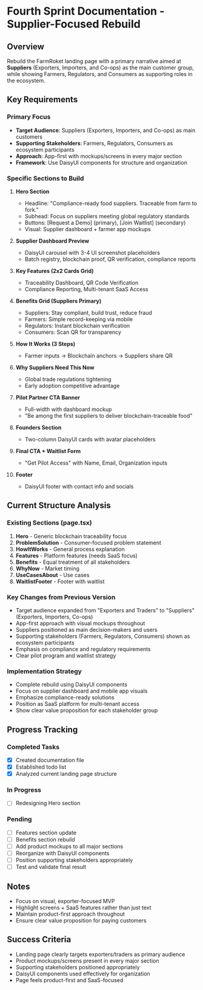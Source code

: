 # Fourth Sprint Documentation - Supplier-Focused Rebuild

## Overview

Rebuild the FarmRoket landing page with a primary narrative aimed at **Suppliers** (Exporters, Importers, and Co-ops) as the main customer group, while showing Farmers, Regulators, and Consumers as supporting roles in the ecosystem.

## Key Requirements

### Primary Focus

- **Target Audience**: Suppliers (Exporters, Importers, and Co-ops) as main customers
- **Supporting Stakeholders**: Farmers, Regulators, Consumers as ecosystem participants
- **Approach**: App-first with mockups/screens in every major section
- **Framework**: Use DaisyUI components for structure and organization

### Specific Sections to Build

1. **Hero Section**
   - Headline: "Compliance-ready food suppliers. Traceable from farm to fork."
   - Subhead: Focus on suppliers meeting global regulatory standards
   - Buttons: [Request a Demo] (primary), [Join Waitlist] (secondary)
   - Visual: Supplier dashboard + farmer app mockups

2. **Supplier Dashboard Preview**
   - DaisyUI carousel with 3-4 UI screenshot placeholders
   - Batch registry, blockchain proof, QR verification, compliance reports

3. **Key Features (2x2 Cards Grid)**
   - Traceability Dashboard, QR Code Verification
   - Compliance Reporting, Multi-tenant SaaS Access

4. **Benefits Grid (Suppliers Primary)**
   - Suppliers: Stay compliant, build trust, reduce fraud
   - Farmers: Simple record-keeping via mobile
   - Regulators: Instant blockchain verification
   - Consumers: Scan QR for transparency

5. **How It Works (3 Steps)**
   - Farmer inputs → Blockchain anchors → Suppliers share QR

6. **Why Suppliers Need This Now**
   - Global trade regulations tightening
   - Early adoption competitive advantage

7. **Pilot Partner CTA Banner**
   - Full-width with dashboard mockup
   - "Be among the first suppliers to deliver blockchain-traceable food"

8. **Founders Section**
   - Two-column DaisyUI cards with avatar placeholders

9. **Final CTA + Waitlist Form**
   - "Get Pilot Access" with Name, Email, Organization inputs

10. **Footer**
    - DaisyUI footer with contact info and socials

## Current Structure Analysis

### Existing Sections (page.tsx)

1. **Hero** - Generic blockchain traceability focus
2. **ProblemSolution** - Consumer-focused problem statement
3. **HowItWorks** - General process explanation
4. **Features** - Platform features (needs SaaS focus)
5. **Benefits** - Equal treatment of all stakeholders
6. **WhyNow** - Market timing
7. **UseCasesAbout** - Use cases
8. **WaitlistFooter** - Footer with waitlist

### Key Changes from Previous Version

- Target audience expanded from "Exporters and Traders" to "Suppliers" (Exporters, Importers, Co-ops)
- App-first approach with visual mockups throughout
- Suppliers positioned as main decision-makers and users
- Supporting stakeholders (Farmers, Regulators, Consumers) shown as ecosystem participants
- Emphasis on compliance and regulatory requirements
- Clear pilot program and waitlist strategy

### Implementation Strategy

- Complete rebuild using DaisyUI components
- Focus on supplier dashboard and mobile app visuals
- Emphasize compliance-ready solutions
- Position as SaaS platform for multi-tenant access
- Show clear value proposition for each stakeholder group

## Progress Tracking

### Completed Tasks

- [x] Created documentation file
- [x] Established todo list
- [x] Analyzed current landing page structure

### In Progress

- [ ] Redesigning Hero section

### Pending

- [ ] Features section update
- [ ] Benefits section rebuild
- [ ] Add product mockups to all major sections
- [ ] Reorganize with DaisyUI components
- [ ] Position supporting stakeholders appropriately
- [ ] Test and validate final result

## Notes

- Focus on visual, exporter-focused MVP
- Highlight screens + SaaS features rather than just text
- Maintain product-first approach throughout
- Ensure clear value proposition for paying customers

## Success Criteria

- Landing page clearly targets exporters/traders as primary audience
- Product mockups/screens present in every major section
- Supporting stakeholders positioned appropriately
- DaisyUI components used effectively for organization
- Page feels product-first and SaaS-focused
